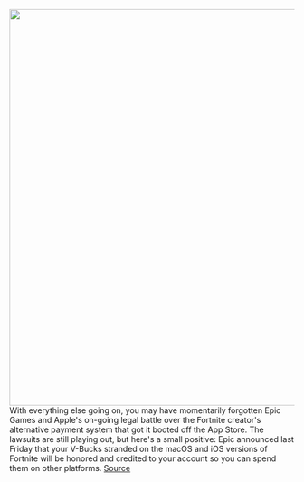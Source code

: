 <img src='https://cdn.vox-cdn.com/thumbor/VMURjpZhdzovfFYQN_VYY5X4yjk=/0x0:2040x1360/1200x800/filters:focal(857x517:1183x843)/cdn.vox-cdn.com/uploads/chorus_image/image/67763526/acastro_20200818_1777_epicApple_0002.0.0.jpg' width='700px' /><br/>
With everything else going on, you may have momentarily forgotten Epic Games and Apple's on-going legal battle over the Fortnite creator's alternative payment system that got it booted off the App Store. The lawsuits are still playing out, but here's a small positive: Epic announced last Friday that your V-Bucks stranded on the macOS and iOS versions of Fortnite will be honored and credited to your account so you can spend them on other platforms.
<a href='https://www.theverge.com/2020/11/9/21557549/epic-apple-v-bucks-credit-ios-macos-payment-legal-battle'> Source <a/>